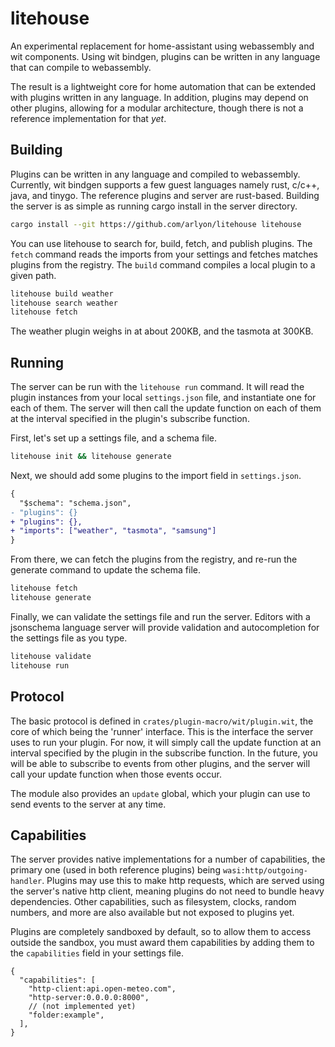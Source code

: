 # litehouse

An experimental replacement for home-assistant using webassembly
and wit components. Using wit bindgen, plugins can be written in
any language that can compile to webassembly.

The result is a lightweight core for home automation that can be
extended with plugins written in any language. In addition, plugins
may depend on other plugins, allowing for a modular architecture,
though there is not a reference implementation for that _yet_.

## Building

Plugins can be written in any language and compiled to webassembly. Currently,
wit bindgen supports a few guest languages namely rust, c/c++, java, and tinygo.
The reference plugins and server are rust-based. Building the server is as
simple as running cargo install in the server directory.

```bash
cargo install --git https://github.com/arlyon/litehouse litehouse
```

You can use litehouse to search for, build, fetch, and publish plugins.
The `fetch` command reads the imports from your settings and fetches
matches plugins from the registry. The `build` command compiles a local
plugin to a given path.

```bash
litehouse build weather
litehouse search weather
litehouse fetch
```

The weather plugin weighs in at about 200KB, and the tasmota at 300KB.

## Running

The server can be run with the `litehouse run` command. It will read
the plugin instances from your local `settings.json` file, and instantiate
one for each of them. The server will then call the update function on
each of them at the interval specified in the plugin's subscribe function.

First, let's set up a settings file, and a schema file.

```bash
litehouse init && litehouse generate
```

Next, we should add some plugins to the import field in `settings.json`.

```diff
{
  "$schema": "schema.json",
- "plugins": {}
+ "plugins": {},
+ "imports": ["weather", "tasmota", "samsung"]
}
```

From there, we can fetch the plugins from the registry, and re-run the
generate command to update the schema file.

```bash
litehouse fetch
litehouse generate
```

Finally, we can validate the settings file and run the server. Editors
with a jsonschema language server will provide validation and
autocompletion for the settings file as you type.

```bash
litehouse validate
litehouse run
```

## Protocol

The basic protocol is defined in `crates/plugin-macro/wit/plugin.wit`,
the core of which being the 'runner' interface. This is the interface
the server uses to run your plugin. For now, it will simply call the
update function at an interval specified by the plugin in the
subscribe function. In the future, you will be able to subscribe to
events from other plugins, and the server will call your update
function when those events occur.

The module also provides an `update` global, which your plugin can use
to send events to the server at any time.

## Capabilities

The server provides native implementations for a number of capabilities,
the primary one (used in both reference plugins) being `wasi:http/outgoing-handler`.
Plugins may use this to make http requests, which are served using the server's
native http client, meaning plugins do not need to bundle heavy dependencies.
Other capabilities, such as filesystem, clocks, random numbers, and more are
also available but not exposed to plugins yet.

Plugins are completely sandboxed by default, so to allow them to access
outside the sandbox, you must award them capabilities by adding them to
the `capabilities` field in your settings file.

```jsonc
{
  "capabilities": [
    "http-client:api.open-meteo.com",
    "http-server:0.0.0.0:8000",
    // (not implemented yet)
    "folder:example",
  ],
}
```
